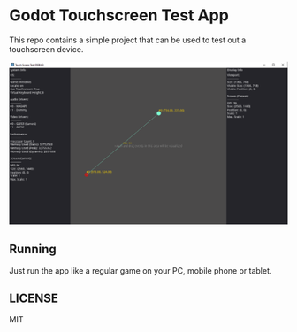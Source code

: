 # Godot Touchscreen Test App
This repo contains a simple project that can be used to test out a touchscreen device.

![Preview](./preview.png)

## Running
Just run the app like a regular game on your PC, mobile phone or tablet.

## LICENSE
MIT
